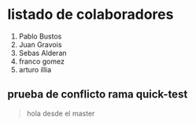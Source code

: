 # listado de colaboradores

1. Pablo Bustos
2. Juan Gravois
3. Sebas Alderan
4. franco gomez
5. arturo illia

## prueba de conflicto rama quick-test
> hola desde el master
